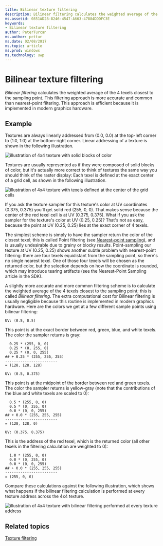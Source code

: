 ```yaml
---
title: Bilinear texture filtering
description: Bilinear filtering calculates the weighted average of the 4 texels closest to the sampling point.
ms.assetid: 0851AD28-8246-4547-A663-47884DDDFC3E
keywords:
- Bilinear texture filtering
author: PeterTurcan
ms.author: pettur
ms.date: 02/08/2017
ms.topic: article
ms.prod: windows
ms.technology: uwp
---
```


# Bilinear texture filtering


*Bilinear filtering* calculates the weighted average of the 4 texels closest to the sampling point. This filtering approach is more accurate and common than nearest-point filtering. This approach is efficient because it is implemented in modern graphics hardware.


## <span id="Example"></span><span id="example"></span><span id="EXAMPLE"></span>Example


Textures are always linearly addressed from (0.0, 0.0) at the top-left corner to (1.0, 1.0) at the bottom-right corner. Linear addressing of a texture is shown in the following illustration.

![illustration of 4x4 texture with solid blocks of color](images/bilinear-fig7a.png)

Textures are usually represented as if they were composed of solid blocks of color, but it's actually more correct to think of textures the same way you should think of the raster display: Each texel is defined at the exact center of a grid cell, as shown in the following illustration.

![illustration of 4x4 texture with texels defined at the center of the grid cells](images/bilinear-fig7b.png)

If you ask the texture sampler for this texture's color at UV coordinates (0.375, 0.375) you'll get solid red (255, 0, 0). That makes sense because the center of the red texel cell is at UV (0.375, 0.375). What if you ask the sampler for the texture's color at UV (0.25, 0.25)? That's not as easy, because the point at UV (0.25, 0.25) lies at the exact corner of 4 texels.

The simplest scheme is simply to have the sampler return the color of the closest texel; this is called Point filtering (see [Nearest-point sampling](nearest-point-sampling.md)), and is usually undesirable due to grainy or blocky results. Point-sampling our texture at UV (0.25, 0.25) shows another subtle problem with nearest-point filtering: there are four texels equidistant from the sampling point, so there's no single nearest texel. One of those four texels will be chosen as the returned color, but the selection depends on how the coordinate is rounded, which may introduce tearing artifacts (see the Nearest-Point Sampling article in the SDK).

A slightly more accurate and more common filtering scheme is to calculate the weighted average of the 4 texels closest to the sampling point; this is called *Bilinear filtering*. The extra computational cost for Bilinear filtering is usually negligible because this routine is implemented in modern graphics hardware. Here are the colors we get at a few different sample points using bilinear filtering:

```
UV: (0.5, 0.5)
```

This point is at the exact border between red, green, blue, and white texels. The color the sampler returns is gray:

```
  0.25 * (255, 0, 0)
  0.25 * (0, 255, 0) 
  0.25 * (0, 0, 255) 
## + 0.25 * (255, 255, 255) 
------------------------
= (128, 128, 128)
```

```
UV: (0.5, 0.375)
```

This point is at the midpoint of the border between red and green texels. The color the sampler returns is yellow-gray (note that the contributions of the blue and white texels are scaled to 0):

```
  0.5 * (255, 0, 0)
  0.5 * (0, 255, 0) 
  0.0 * (0, 0, 255) 
## + 0.0 * (255, 255, 255) 
------------------------
= (128, 128, 0)
```

```
UV: (0.375, 0.375)
```

This is the address of the red texel, which is the returned color (all other texels in the filtering calculation are weighted to 0):

```
  1.0 * (255, 0, 0)
  0.0 * (0, 255, 0) 
  0.0 * (0, 0, 255) 
## + 0.0 * (255, 255, 255) 
------------------------
= (255, 0, 0)
```

Compare these calculations against the following illustration, which shows what happens if the bilinear filtering calculation is performed at every texture address across the 4x4 texture.

![illustration of 4x4 texture with bilinear filtering performed at every texture address](images/bilinear-fig7c.jpg)

## <span id="related-topics"></span>Related topics


[Texture filtering](texture-filtering.md)

 

 




